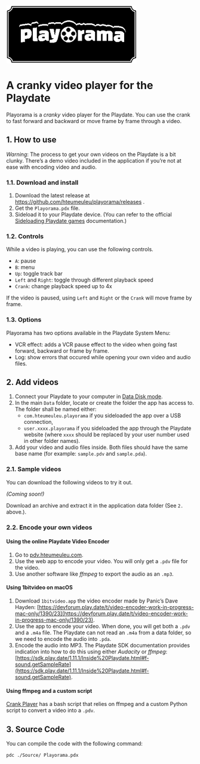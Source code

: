 ![Playorama](/Source/SystemAssets/card.png)

# A cranky video player for the Playdate

Playorama is a _cranky_ video player for the Playdate. You can use the crank to fast forward and backward or move frame by frame through a video.

## 1. How to use

*Warning*: The process to get your own videos on the Playdate is a bit clunky. There’s a demo video included in the application if you’re not at ease with encoding video and audio.

### 1.1. Download and install

1. Download the latest release at https://github.com/hteumeuleu/playorama/releases .
2. Get the `Playorama.pdx` file.
3. Sideload it to your Playdate device. (You can refer to the official [Sideloading Playdate games](https://help.play.date/games/sideloading/) documentation.)

### 1.2. Controls

While a video is playing, you can use the following controls.

* `A`: pause
* `B`: menu
* `Up`: toggle track bar
* `Left` and `Right`: toggle through different playback speed
* `Crank`: change playback speed up to 4x 

If the video is paused, using `Left` and `Right` or the `Crank` will move frame by frame.

### 1.3. Options

Playorama has two options available in the Playdate System Menu:

* VCR effect: adds a VCR pause effect to the video when going fast forward, backward or frame by frame.
* Log: show errors that occured while opening your own video and audio files. 

## 2. Add videos

1. Connect your Playdate to your computer in [Data Disk mode](https://help.play.date/games/sideloading/#data-disk-mode).
2. In the main `Data` folder, locate or create the folder the app has access to. The folder shall be named either:
	* `com.hteumeuleu.playorama` if you sideloaded the app over a USB connection, 
	* `user.xxxx.playorama` if you sideloaded the app through the Playdate website (where `xxxx` should be replaced by your user number used in other folder names).
3. Add your video and audio files inside. Both files should have the same base name (for example: `sample.pdv` and `sample.pda`).

### 2.1. Sample videos

You can download the following videos to try it out.

_(Coming soon!)_

Download an archive and extract it in the application data folder (See `2.` above.).

### 2.2. Encode your own videos

#### Using the online Playdate Video Encoder

1. Go to [pdv.hteumeuleu.com](https://pdv.hteumeuleu.com/).
2. Use the web app to encode your video. You will only get a `.pdv` file for the video.
3. Use another software like _ffmpeg_ to export the audio as an `.mp3`.

#### Using 1bitvideo on macOS

1. Download `1bitvideo.app` the video encoder made by Panic’s Dave Hayden: [https://devforum.play.date/t/video-encoder-work-in-progress-mac-only/1390/23](https://devforum.play.date/t/video-encoder-work-in-progress-mac-only/1390/23). 
2. Use the app to encode your video. When done, you will get both a `.pdv` and a `.m4a` file. The Playdate can not read an `.m4a` from a data folder, so we need to encode the audio into `.pda`.
3. Encode the audio into MP3. The Playdate SDK documentation provides indication into how to do this using either _Audacity_ or _ffmpeg_: [https://sdk.play.date/1.11.1/Inside%20Playdate.html#f-sound.getSampleRate](https://sdk.play.date/1.11.1/Inside%20Playdate.html#f-sound.getSampleRate).

#### Using ffmpeg and a custom script

[Crank Player](https://github.com/saagarjha/CrankPlayer) has a bash script that relies on ffmpeg and a custom Python script to convert a video into a `.pdv`.

## 3. Source Code

You can compile the code with the following command:

```sh
pdc ./Source/ Playorama.pdx
```
